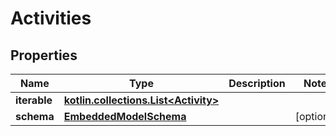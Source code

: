 
# Activities

## Properties
Name | Type | Description | Notes
------------ | ------------- | ------------- | -------------
**iterable** | [**kotlin.collections.List&lt;Activity&gt;**](Activity.md) |  | 
**schema** | [**EmbeddedModelSchema**](EmbeddedModelSchema.md) |  |  [optional]



